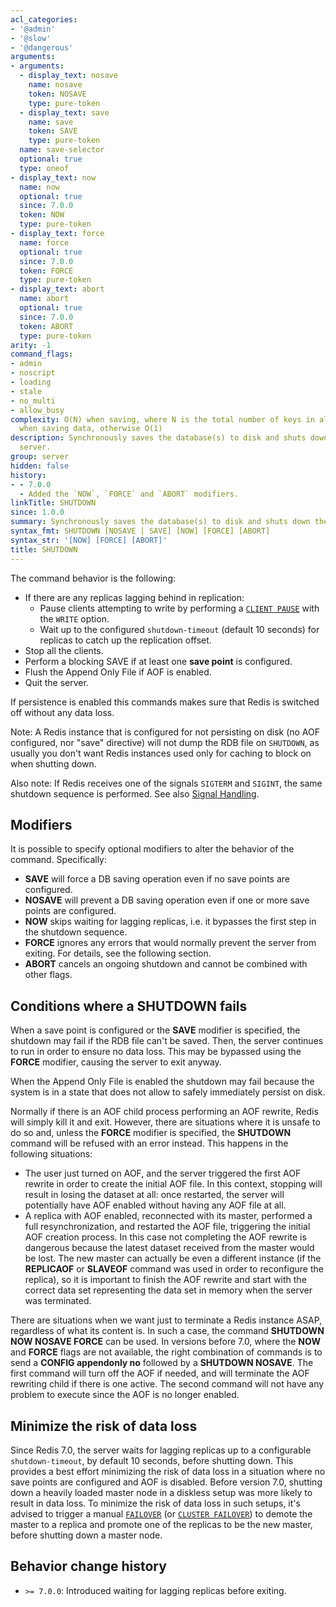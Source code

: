 ```yaml
---
acl_categories:
- '@admin'
- '@slow'
- '@dangerous'
arguments:
- arguments:
  - display_text: nosave
    name: nosave
    token: NOSAVE
    type: pure-token
  - display_text: save
    name: save
    token: SAVE
    type: pure-token
  name: save-selector
  optional: true
  type: oneof
- display_text: now
  name: now
  optional: true
  since: 7.0.0
  token: NOW
  type: pure-token
- display_text: force
  name: force
  optional: true
  since: 7.0.0
  token: FORCE
  type: pure-token
- display_text: abort
  name: abort
  optional: true
  since: 7.0.0
  token: ABORT
  type: pure-token
arity: -1
command_flags:
- admin
- noscript
- loading
- stale
- no_multi
- allow_busy
complexity: O(N) when saving, where N is the total number of keys in all databases
  when saving data, otherwise O(1)
description: Synchronously saves the database(s) to disk and shuts down the Redis
  server.
group: server
hidden: false
history:
- - 7.0.0
  - Added the `NOW`, `FORCE` and `ABORT` modifiers.
linkTitle: SHUTDOWN
since: 1.0.0
summary: Synchronously saves the database(s) to disk and shuts down the Redis server.
syntax_fmt: SHUTDOWN [NOSAVE | SAVE] [NOW] [FORCE] [ABORT]
syntax_str: '[NOW] [FORCE] [ABORT]'
title: SHUTDOWN
---
```

The command behavior is the following:

* If there are any replicas lagging behind in replication:
  * Pause clients attempting to write by performing a [`CLIENT PAUSE`](/commands/client-pause) with the `WRITE` option.
  * Wait up to the configured `shutdown-timeout` (default 10 seconds) for replicas to catch up the replication offset.
* Stop all the clients.
* Perform a blocking SAVE if at least one **save point** is configured.
* Flush the Append Only File if AOF is enabled.
* Quit the server.

If persistence is enabled this commands makes sure that Redis is switched off
without any data loss.

Note: A Redis instance that is configured for not persisting on disk (no AOF
configured, nor "save" directive) will not dump the RDB file on `SHUTDOWN`, as
usually you don't want Redis instances used only for caching to block on when
shutting down.

Also note: If Redis receives one of the signals `SIGTERM` and `SIGINT`, the same shutdown sequence is performed.
See also [Signal Handling](/topics/signals).

## Modifiers

It is possible to specify optional modifiers to alter the behavior of the command.
Specifically:

* **SAVE** will force a DB saving operation even if no save points are configured.
* **NOSAVE** will prevent a DB saving operation even if one or more save points are configured.
* **NOW** skips waiting for lagging replicas, i.e. it bypasses the first step in the shutdown sequence.
* **FORCE** ignores any errors that would normally prevent the server from exiting.
  For details, see the following section.
* **ABORT** cancels an ongoing shutdown and cannot be combined with other flags.

## Conditions where a SHUTDOWN fails

When a save point is configured or the **SAVE** modifier is specified, the shutdown may fail if the RDB file can't be saved.
Then, the server continues to run in order to ensure no data loss.
This may be bypassed using the **FORCE** modifier, causing the server to exit anyway.

When the Append Only File is enabled the shutdown may fail because the
system is in a state that does not allow to safely immediately persist
on disk.

Normally if there is an AOF child process performing an AOF rewrite, Redis
will simply kill it and exit.
However, there are situations where it is unsafe to do so and, unless the **FORCE** modifier is specified, the **SHUTDOWN** command will be refused with an error instead.
This happens in the following situations:

* The user just turned on AOF, and the server triggered the first AOF rewrite in order to create the initial AOF file. In this context, stopping will result in losing the dataset at all: once restarted, the server will potentially have AOF enabled without having any AOF file at all.
* A replica with AOF enabled, reconnected with its master, performed a full resynchronization, and restarted the AOF file, triggering the initial AOF creation process. In this case not completing the AOF rewrite is dangerous because the latest dataset received from the master would be lost. The new master can actually be even a different instance (if the **REPLICAOF** or **SLAVEOF** command was used in order to reconfigure the replica), so it is important to finish the AOF rewrite and start with the correct data set representing the data set in memory when the server was terminated.

There are situations when we want just to terminate a Redis instance ASAP, regardless of what its content is.
In such a case, the command **SHUTDOWN NOW NOSAVE FORCE** can be used.
In versions before 7.0, where the **NOW** and **FORCE** flags are not available, the right combination of commands is to send a **CONFIG appendonly no** followed by a **SHUTDOWN NOSAVE**.
The first command will turn off the AOF if needed, and will terminate the AOF rewriting child if there is one active.
The second command will not have any problem to execute since the AOF is no longer enabled.

## Minimize the risk of data loss

Since Redis 7.0, the server waits for lagging replicas up to a configurable `shutdown-timeout`, by default 10 seconds, before shutting down.
This provides a best effort minimizing the risk of data loss in a situation where no save points are configured and AOF is disabled.
Before version 7.0, shutting down a heavily loaded master node in a diskless setup was more likely to result in data loss.
To minimize the risk of data loss in such setups, it's advised to trigger a manual [`FAILOVER`](/commands/failover) (or [`CLUSTER FAILOVER`](/commands/cluster-failover)) to demote the master to a replica and promote one of the replicas to be the new master, before shutting down a master node.

## Behavior change history

*   `>= 7.0.0`: Introduced waiting for lagging replicas before exiting.